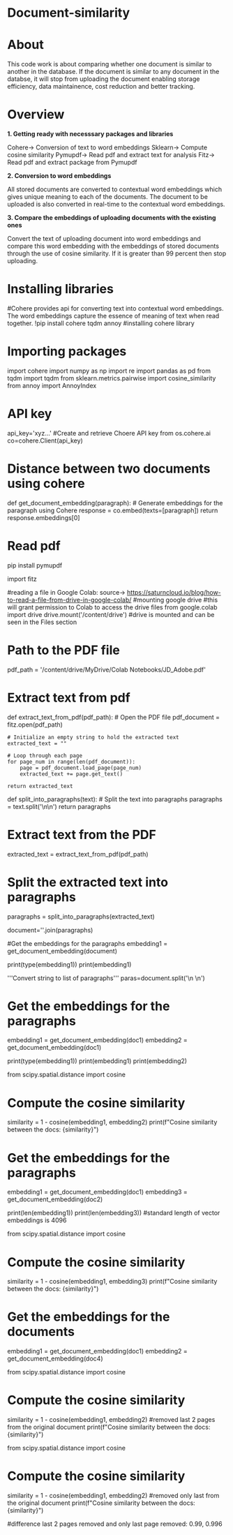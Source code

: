# Document-similarity

# About
This code work is about comparing whether one document is similar to another in the database. 
If the document is similar to any document in the databse,  it will stop from uploading the document enabling storage efficiency, data maintainence, cost reduction and better tracking.

# Overview
**1. Getting ready with necesssary packages and libraries**

Cohere-> Conversion of text to word embeddings
Sklearn-> Compute cosine similarity
Pymupdf-> Read pdf and extract text for analysis
Fitz-> Read pdf and extract package from Pymupdf

**2. Conversion to word embeddings**

All stored documents are converted to contextual word embeddings which gives unique meaning to each of the documents.
The document to be uploaded is also converted in real-time to the contextual word embeddings. 

**3. Compare the embeddings of uploading documents with the existing ones**

Convert the text of uploading document into word embeddings and compare this word embedding with the embeddings of stored documents through the use of cosine similarity.
If it is greater than 99 percent then stop uploading.

# Installing libraries
#Cohere provides api for converting text into contextual word embeddings. The word embeddings capture the essence of meaning of text when read together.
!pip install cohere tqdm annoy #installing cohere library

# Importing packages
import cohere
import numpy as np
import re
import pandas as pd
from tqdm import tqdm
from sklearn.metrics.pairwise import cosine_similarity
from annoy import AnnoyIndex


# API key
api_key='xyz...'
#Create and retrieve Choere API key from os.cohere.ai
co=cohere.Client(api_key)


# Distance between two documents using cohere

def get_document_embedding(paragraph):
    # Generate embeddings for the paragraph using Cohere
    response = co.embed(texts=[paragraph])
    return response.embeddings[0]


# Read pdf
pip install pymupdf

import fitz


#reading a file in Google Colab: source-> https://saturncloud.io/blog/how-to-read-a-file-from-drive-in-google-colab/
#mounting google drive
#this will grant permission to Colab to access the drive files
from google.colab import drive
drive.mount('/content/drive')
#drive is mounted and can be seen in the Files section


# Path to the PDF file
pdf_path = '/content/drive/MyDrive/Colab Notebooks/JD_Adobe.pdf'

# Extract text from pdf
def extract_text_from_pdf(pdf_path):
    # Open the PDF file
    pdf_document = fitz.open(pdf_path)

    # Initialize an empty string to hold the extracted text
    extracted_text = ""

    # Loop through each page
    for page_num in range(len(pdf_document)):
        page = pdf_document.load_page(page_num)
        extracted_text += page.get_text()

    return extracted_text


def split_into_paragraphs(text):
    # Split the text into paragraphs
    paragraphs = text.split('\n\n')
    return paragraphs


# Extract text from the PDF
extracted_text = extract_text_from_pdf(pdf_path)

# Split the extracted text into paragraphs
paragraphs = split_into_paragraphs(extracted_text)


document=''.join(paragraphs)


#Get the embeddings for the paragraphs
embedding1 = get_document_embedding(document)


print(type(embedding1))
print(embedding1)


'''Convert string to list of paragraphs'''
paras=document.split('\n \n')


# Get the embeddings for the paragraphs
embedding1 = get_document_embedding(doc1)
embedding2 = get_document_embedding(doc1)


print(type(embedding1))
print(embedding1)
print(embedding2)


from scipy.spatial.distance import cosine

# Compute the cosine similarity
similarity = 1 - cosine(embedding1, embedding2)
print(f"Cosine similarity between the docs: {similarity}")


# Get the embeddings for the paragraphs
embedding1 = get_document_embedding(doc1)
embedding3 = get_document_embedding(doc2)


print(len(embedding1))
print(len(embedding3))
#standard length of vector embeddings is 4096


from scipy.spatial.distance import cosine

# Compute the cosine similarity
similarity = 1 - cosine(embedding1, embedding3)
print(f"Cosine similarity between the docs: {similarity}")


# Get the embeddings for the documents
embedding1 = get_document_embedding(doc1)
embedding2 = get_document_embedding(doc4)


from scipy.spatial.distance import cosine

# Compute the cosine similarity
similarity = 1 - cosine(embedding1, embedding2)
#removed last 2 pages from the original document
print(f"Cosine similarity between the docs: {similarity}")




from scipy.spatial.distance import cosine

# Compute the cosine similarity
similarity = 1 - cosine(embedding1, embedding2)
#removed only last from the original document
print(f"Cosine similarity between the docs: {similarity}")

#difference last 2 pages removed and only last page removed: 0.99, 0.996


